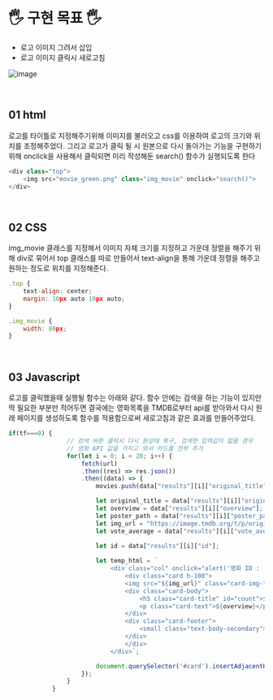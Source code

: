 # 🖐️ 구현 목표 🖐️
- 로고 이미지 그려서 삽입
- 로고 이미지 클릭시 새로고침

![image](https://github.com/limhyerin/StudyNote/assets/70150896/d5626422-3ff2-4ef9-806d-8e1b1c0fb8ab)
 
<br/>

 ## 01 html
로고를 타이틀로 지정해주기위해 이미지를 불러오고 css를 이용하여 로고의 크기와 위치를 조정해주었다. 그리고 로고가 클릭 될 시 원본으로 다시 돌아가는 기능을 구현하기 위해 onclick을 사용해서 클릭되면 미리 작성해둔 search() 함수가 실행되도록 한다
```js
<div class="top">
    <img src="movie_green.png" class="img_movie" onclick="search()">
</div>
``` 

<br/>

## 02 CSS
img_movie 클래스를 지정해서 이미지 자체 크기를 지정하고 가운데 정렬을 해주기 위해 div로 묶어서 top 클래스를 따로 만들어서 text-align을 통해 가운데 정렬을 해주고 원하는 정도로 위치를 지정해준다.
```js
.top {
    text-align: center;
    margin: 10px auto 10px auto;
}

.img_movie {
    width: 80px;
}
``` 

<br/> 

## 03 Javascript
로고를 클릭했을때 실행될 함수는 아래와 같다. 함수 안에는 검색을 하는 기능이 있지만 딱 필요한 부분만 적어두면 결국에는 영화목록을 TMDB로부터 api를 받아와서 다시 원래 페이지를 생성하도록 함수를 적용함으로써 새로고침과 같은 효과를 만들어주었다.
```js
if(tf===0) {
                // 검색 버튼 클릭시 다시 원상태 복구, 검색한 입력값이 없을 경우
                // 영화 API 값을 가지고 와서 카드를 전부 추가
                for(let i = 0; i < 20; i++) {
                    fetch(url)
                    .then((res) => res.json())
                    .then((data) => {
                        movies.push(data["results"][i]["original_title"]);

                        let original_title = data["results"][i]["original_title"];
                        let overview = data["results"][i]["overview"];
                        let poster_path = data["results"][i]["poster_path"];
                        let img_url = "https://image.tmdb.org/t/p/original"+poster_path;
                        let vote_average = data["results"][i]["vote_average"];

                        let id = data["results"][i]["id"];
        
                        let temp_html = `
                            <div class="col" onclick="alert('영화 ID : '+${id})">
                                <div class="card h-100">
                                <img src="${img_url}" class="card-img-top" alt="..."/>
                                <div class="card-body">
                                    <h5 class="card-title" id="count">${original_title}</h5>
                                    <p class="card-text">${overview}</p>
                                </div>
                                <div class="card-footer">
                                    <small class="text-body-secondary">평점 : ${vote_average}</small>
                                </div>
                                </div>
                            </div>`;

                        document.querySelector('#card').insertAdjacentHTML('beforeend', temp_html);
                    });
                }
            }
```
